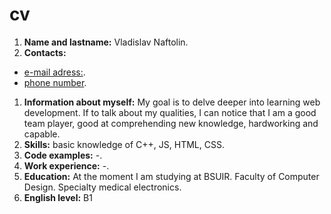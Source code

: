 # cv
1. **Name and lastname:** Vladislav Naftolin.
1. **Contacts:**
* [e-mail adress:](vnaftolin@mail.ru).
* [phone number](+375-44-703-12-55).
1. **Information about myself:** My goal is to delve deeper into learning web development. If to talk about my qualities, I can notice that I am a good team player, good at comprehending new knowledge, hardworking and capable.
1. **Skills:** basic knowledge of C++, JS, HTML, CSS.
1. **Code examples:** -.
1. **Work experience:** -.
1. **Education:** At the moment I am studying at BSUIR. Faculty of Computer Design. Specialty medical electronics. 
1. **English level:** B1
